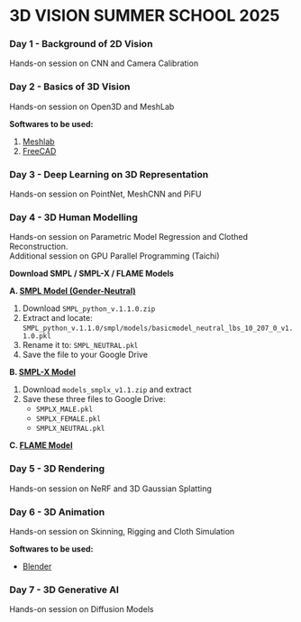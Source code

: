 # 3D VISION SUMMER SCHOOL 2025

### Day 1 - Background of 2D Vision
Hands-on session on CNN and Camera Calibration

### Day 2 - Basics of 3D Vision
Hands-on session on Open3D and MeshLab

**Softwares to be used:**
1. [Meshlab](https://www.meshlab.net/#download)
2. [FreeCAD](https://www.freecad.org/downloads.php)

### Day 3 - Deep Learning on 3D Representation
Hands-on session on PointNet, MeshCNN and PiFU

### Day 4 - 3D Human Modelling
Hands-on session on Parametric Model Regression and Clothed Reconstruction.  
Additional session on GPU Parallel Programming (Taichi)

**Download SMPL / SMPL-X / FLAME Models**

**A. [SMPL Model (Gender-Neutral)](https://smpl.is.tue.mpg.de/)**
1. Download `SMPL_python_v.1.1.0.zip`
2. Extract and locate: `SMPL_python_v.1.1.0/smpl/models/basicmodel_neutral_lbs_10_207_0_v1.1.0.pkl`
3. Rename it to: `SMPL_NEUTRAL.pkl`
4. Save the file to your Google Drive

**B. [SMPL-X Model](https://smpl-x.is.tue.mpg.de/login.php)**
1. Download `models_smplx_v1.1.zip` and extract
2. Save these three files to Google Drive:  
   - `SMPLX_MALE.pkl`  
   - `SMPLX_FEMALE.pkl`  
   - `SMPLX_NEUTRAL.pkl`

**C. [FLAME Model](https://flame.is.tue.mpg.de/)**

### Day 5 - 3D Rendering
Hands-on session on NeRF and 3D Gaussian Splatting

### Day 6 - 3D Animation
Hands-on session on Skinning, Rigging and Cloth Simulation

**Softwares to be used:**
- [Blender](https://www.blender.org/download/)

### Day 7 - 3D Generative AI
Hands-on session on Diffusion Models
